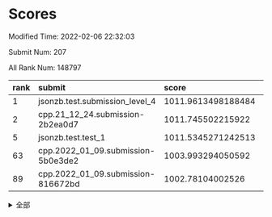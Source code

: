 # Scores

Modified Time: 2022-02-06 22:32:03

Submit Num: 207

All Rank Num: 148797

| rank |               submit               |       score        |       sigma        | pk_num |
| :--- | :--------------------------------- | :----------------- | :----------------- | :----- |
| 1    | jsonzb.test.submission_level_4     | 1011.9613498188484 | 0.7767467181400443 | 2872   |
| 2    | cpp.21_12_24.submission-2b2ea0d7   | 1011.745502215922  | 0.7599899541589729 | 2878   |
| 5    | jsonzb.test.test_1                 | 1011.5345271242513 | 0.794992353746753  | 2876   |
| 63   | cpp.2022_01_09.submission-5b0e3de2 | 1003.993294050592  | 0.7036650866476526 | 2879   |
| 89   | cpp.2022_01_09.submission-816672bd | 1002.78104002526   | 0.720909759328112  | 2878   |


<details>
<summary>全部</summary>

| rank |                 submit                 |       score        |       sigma        | pk_num |
| :--- | :------------------------------------- | :----------------- | :----------------- | :----- |
| 1    | jsonzb.test.submission_level_4         | 1011.9613498188484 | 0.7767467181400443 | 2872   |
| 2    | cpp.21_12_24.submission-2b2ea0d7       | 1011.745502215922  | 0.7599899541589729 | 2878   |
| 3    | gobigger.level_3.submission_level_3_6  | 1011.6833017026685 | 0.7733612058059229 | 2877   |
| 4    | gobigger.level_3.submission_level_3_12 | 1011.6470924823752 | 0.7734954873025136 | 2871   |
| 5    | jsonzb.test.test_1                     | 1011.5345271242513 | 0.794992353746753  | 2876   |
| 6    | gobigger.level_3.submission_level_3_44 | 1011.3533066413443 | 0.7854580343112526 | 2876   |
| 7    | gobigger.level_3.submission_level_3_30 | 1011.1752854659217 | 0.7937604048941942 | 2874   |
| 8    | gobigger.level_3.submission_level_3_13 | 1011.1332112673853 | 0.7598242650722783 | 2879   |
| 9    | gobigger.level_3.submission_level_3_38 | 1011.1017871585908 | 0.7624089050875634 | 2872   |
| 10   | gobigger.level_3.submission_level_3_25 | 1011.0791795832993 | 0.7821613552460438 | 2879   |
| 11   | gobigger.level_3.submission_level_3_37 | 1010.8137787349172 | 0.7690781594811731 | 2875   |
| 12   | gobigger.level_3.submission_level_3_45 | 1010.8005819043098 | 0.7761182035290914 | 2873   |
| 13   | gobigger.level_3.submission_level_3_5  | 1010.7826989935146 | 0.7760102255093186 | 2871   |
| 14   | gobigger.level_3.submission_level_3_42 | 1010.7812703603253 | 0.7457747552076992 | 2881   |
| 15   | gobigger.level_3.submission_level_3_35 | 1010.7655934504004 | 0.7807771253124366 | 2870   |
| 16   | gobigger.level_3.submission_level_3_19 | 1010.7557450357724 | 0.7523714106338273 | 2877   |
| 17   | gobigger.level_3.submission_level_3_33 | 1010.7532288773976 | 0.7739675011851156 | 2882   |
| 18   | gobigger.level_3.submission_level_3_8  | 1010.7283842348852 | 0.7726799269037586 | 2878   |
| 19   | gobigger.level_3.submission_level_3_48 | 1010.585472585242  | 0.7618246486959388 | 2872   |
| 20   | gobigger.level_3.submission_level_3_34 | 1010.5839522753226 | 0.7521658665891092 | 2878   |
| 21   | gobigger.level_3.submission_level_3_23 | 1010.5084193269685 | 0.7624149641769314 | 2878   |
| 22   | gobigger.level_3.submission_level_3_22 | 1010.3982325320195 | 0.7524284999223456 | 2875   |
| 23   | gobigger.level_3.submission_level_3_39 | 1010.2181202622855 | 0.7663705065342377 | 2877   |
| 24   | gobigger.level_3.submission_level_3_9  | 1010.2151369792597 | 0.7431730139659938 | 2878   |
| 25   | gobigger.level_3.submission_level_3_21 | 1010.1678927695797 | 0.7823864426926704 | 2874   |
| 26   | gobigger.level_3.submission_level_3_3  | 1010.1595613266554 | 0.7785917640268472 | 2877   |
| 27   | gobigger.level_3.submission_level_3_15 | 1010.1338530926683 | 0.7415992221211846 | 2871   |
| 28   | gobigger.level_3.submission_level_3_31 | 1010.0940356472288 | 0.7516262217948555 | 2876   |
| 29   | gobigger.level_3.submission_level_3_17 | 1010.0856797777168 | 0.7482529861507321 | 2879   |
| 30   | gobigger.level_3.submission_level_3_29 | 1010.0570695813428 | 0.7540146591176738 | 2875   |
| 31   | gobigger.level_3.submission_level_3_41 | 1010.0569704215483 | 0.7677440321892479 | 2879   |
| 32   | gobigger.level_3.submission_level_3_2  | 1010.0441105163936 | 0.7234393622863896 | 2874   |
| 33   | gobigger.level_3.submission_level_3_43 | 1009.8099395706573 | 0.7449365921345229 | 2879   |
| 34   | gobigger.level_3.submission_level_3_16 | 1009.6892687514372 | 0.7621507417846789 | 2873   |
| 35   | gobigger.level_3.submission_level_3_18 | 1009.6827471126112 | 0.7320888623169864 | 2877   |
| 36   | gobigger.level_3.submission_level_3_49 | 1009.6690935914716 | 0.7520618378634497 | 2873   |
| 37   | gobigger.level_3.submission_level_3_32 | 1009.6682039542651 | 0.7565082554588676 | 2875   |
| 38   | gobigger.level_3.submission_level_3_36 | 1009.6092719288433 | 0.7613176180588124 | 2880   |
| 39   | gobigger.level_3.submission_level_3_7  | 1009.5346054720168 | 0.7528173254514732 | 2876   |
| 40   | gobigger.level_3.submission_level_3_4  | 1009.5231333393508 | 0.737268876367152  | 2877   |
| 41   | gobigger.level_3.submission_level_3_40 | 1009.4935146726004 | 0.7534322839331885 | 2874   |
| 42   | gobigger.level_3.submission_level_3_46 | 1009.4825916792806 | 0.7575294901867152 | 2873   |
| 43   | gobigger.level_3.submission_level_3_10 | 1009.4427107153183 | 0.7367687020237406 | 2875   |
| 44   | gobigger.level_3.submission_level_3_47 | 1009.3615381909473 | 0.7446540719698794 | 2876   |
| 45   | gobigger.level_3.submission_level_3_27 | 1009.1076380684858 | 0.7426767473087454 | 2873   |
| 46   | gobigger.level_3.submission_level_3_24 | 1009.0918056980294 | 0.7639397586712349 | 2879   |
| 47   | gobigger.level_3.submission_level_3_28 | 1009.0580013614723 | 0.7534989036911053 | 2870   |
| 48   | gobigger.level_3.submission_level_3_0  | 1008.8441012724293 | 0.7587927100886558 | 2875   |
| 49   | gobigger.level_3.submission_level_3_14 | 1008.7087947142343 | 0.7426153588623656 | 2876   |
| 50   | gobigger.level_3.submission_level_3_1  | 1008.6284457848767 | 0.7500704137418875 | 2877   |
| 51   | gobigger.level_3.submission_level_3_26 | 1008.627685048712  | 0.7288082064362061 | 2874   |
| 52   | gobigger.level_3.submission_level_3_11 | 1008.2973471125455 | 0.7430131216405322 | 2878   |
| 53   | gobigger.level_3.submission_level_3_20 | 1008.216403828299  | 0.74043825040774   | 2875   |
| 54   | gobigger.level_1.submission_level_1_39 | 1005.411511061688  | 0.7256071012471262 | 2876   |
| 55   | gobigger.level_1.submission_level_1_23 | 1004.5439625581384 | 0.7252331309755957 | 2880   |
| 56   | gobigger.level_1.submission_level_1_32 | 1004.4095130607386 | 0.7209341089442293 | 2877   |
| 57   | gobigger.level_1.submission_level_1_1  | 1004.3856880828536 | 0.7372501002691045 | 2878   |
| 58   | gobigger.level_1.submission_level_1_22 | 1004.2184847258314 | 0.7126246566147533 | 2875   |
| 59   | gobigger.level_1.submission_level_1_14 | 1004.1492669359576 | 0.7145415964765894 | 2873   |
| 60   | gobigger.level_1.submission_level_1_21 | 1004.1463595638915 | 0.7225047114173098 | 2874   |
| 61   | gobigger.level_1.submission_level_1_42 | 1004.1171647098763 | 0.7256453887995149 | 2873   |
| 62   | gobigger.level_1.submission_level_1_9  | 1004.1069214884319 | 0.7232510183819102 | 2870   |
| 63   | cpp.2022_01_09.submission-5b0e3de2     | 1003.993294050592  | 0.7036650866476526 | 2879   |
| 64   | gobigger.level_1.submission_level_1_25 | 1003.9747036781594 | 0.7264885396891643 | 2876   |
| 65   | gobigger.level_1.submission_level_1_33 | 1003.9647886244328 | 0.7189664762649998 | 2878   |
| 66   | gobigger.level_1.submission_level_1_11 | 1003.8651543422352 | 0.7239837406378791 | 2879   |
| 67   | gobigger.level_1.submission_level_1_44 | 1003.864001677481  | 0.7179761117675387 | 2876   |
| 68   | gobigger.level_1.submission_level_1_43 | 1003.8272050728306 | 0.72031313734207   | 2874   |
| 69   | gobigger.level_1.submission_level_1_47 | 1003.8260841708616 | 0.7136841065384809 | 2874   |
| 70   | gobigger.level_1.submission_level_1_31 | 1003.743753025599  | 0.7109756002031339 | 2870   |
| 71   | gobigger.level_1.submission_level_1_15 | 1003.7110310770389 | 0.7224814101361922 | 2878   |
| 72   | gobigger.level_1.submission_level_1_49 | 1003.6757155172129 | 0.7131233702949202 | 2875   |
| 73   | gobigger.level_1.submission_level_1_29 | 1003.6457845450215 | 0.7154459409941192 | 2875   |
| 74   | gobigger.level_1.submission_level_1_26 | 1003.6073163131955 | 0.7206225200620785 | 2874   |
| 75   | gobigger.level_1.submission_level_1_10 | 1003.5880860241823 | 0.7148882175865054 | 2872   |
| 76   | gobigger.level_1.submission_level_1_3  | 1003.5422334651073 | 0.721812195406273  | 2878   |
| 77   | gobigger.level_1.submission_level_1_28 | 1003.4878692752316 | 0.7054636406282733 | 2876   |
| 78   | gobigger.level_1.submission_level_1_34 | 1003.4334114610161 | 0.7152562301893336 | 2873   |
| 79   | gobigger.level_1.submission_level_1_8  | 1003.361437739862  | 0.7190010869847956 | 2872   |
| 80   | gobigger.level_1.submission_level_1_41 | 1003.3482762215054 | 0.7032101747293256 | 2878   |
| 81   | gobigger.level_1.submission_level_1_37 | 1003.3411115576976 | 0.7008680315600477 | 2876   |
| 82   | gobigger.level_1.submission_level_1_13 | 1003.3110587319625 | 0.7148656723872612 | 2879   |
| 83   | gobigger.level_1.submission_level_1_24 | 1003.2484190511178 | 0.7120297119926707 | 2880   |
| 84   | gobigger.level_1.submission_level_1_2  | 1003.2481158204998 | 0.7147645833208176 | 2873   |
| 85   | gobigger.level_1.submission_level_1_19 | 1003.0537979533484 | 0.7171509934463449 | 2872   |
| 86   | gobigger.level_1.submission_level_1_12 | 1002.9459652837131 | 0.7158339146346592 | 2875   |
| 87   | gobigger.level_1.submission_level_1_18 | 1002.8868281900008 | 0.7213917519654252 | 2876   |
| 88   | gobigger.level_1.submission_level_1_5  | 1002.8540608898255 | 0.7228087293812893 | 2868   |
| 89   | cpp.2022_01_09.submission-816672bd     | 1002.78104002526   | 0.720909759328112  | 2878   |
| 90   | gobigger.level_1.submission_level_1_20 | 1002.7795281559294 | 0.7135780734090958 | 2877   |
| 91   | gobigger.level_1.submission_level_1_17 | 1002.7777685070567 | 0.7180199966516528 | 2875   |
| 92   | gobigger.level_1.submission_level_1_40 | 1002.7372894168013 | 0.7080891852124757 | 2873   |
| 93   | gobigger.level_1.submission_level_1_46 | 1002.6876814352763 | 0.7159550740385143 | 2879   |
| 94   | gobigger.level_1.submission_level_1_16 | 1002.594092972048  | 0.7172751843938417 | 2876   |
| 95   | gobigger.level_1.submission_level_1_48 | 1002.5456564302776 | 0.709163660755738  | 2878   |
| 96   | gobigger.level_1.submission_level_1_0  | 1002.4999439695448 | 0.7148994343720319 | 2875   |
| 97   | gobigger.level_1.submission_level_1_7  | 1002.4357026992352 | 0.7188243959494879 | 2872   |
| 98   | gobigger.level_1.submission_level_1_30 | 1002.3507367100385 | 0.7137770049080687 | 2874   |
| 99   | gobigger.level_1.submission_level_1_27 | 1002.2281030471916 | 0.7217026096865884 | 2874   |
| 100  | gobigger.level_1.submission_level_1_38 | 1002.0508061322677 | 0.7065117030720262 | 2877   |
| 101  | gobigger.level_1.submission_level_1_4  | 1001.9383004221343 | 0.7136205229808347 | 2877   |
| 102  | gobigger.level_1.submission_level_1_35 | 1001.9200956256265 | 0.722315839595031  | 2873   |
| 103  | gobigger.level_1.submission_level_1_6  | 1001.7436159025002 | 0.7076510660003862 | 2879   |
| 104  | gobigger.level_1.submission_level_1_36 | 1001.7156445019334 | 0.7134887732951108 | 2873   |
| 105  | gobigger.level_1.submission_level_1_45 | 1001.4931950433893 | 0.7132753665662432 | 2871   |
| 106  | gobigger.random.submission_random_25   | 997.8852083604232  | 0.6926521035108908 | 2878   |
| 107  | gobigger.random.submission_random_6    | 997.7847273579947  | 0.7039006519904782 | 2878   |
| 108  | gobigger.random.submission_random_32   | 997.4399237994404  | 0.713935698208508  | 2879   |
| 109  | gobigger.random.submission_random_46   | 997.1721122354728  | 0.7217062569886797 | 2874   |
| 110  | gobigger.random.submission_random_8    | 997.0539943252834  | 0.7001232859336057 | 2871   |
| 111  | gobigger.random.submission_random_27   | 997.0359954464725  | 0.7011407132245463 | 2882   |
| 112  | gobigger.random.submission_random_16   | 996.7370629459344  | 0.7166213779588837 | 2869   |
| 113  | gobigger.random.submission_random_24   | 996.604247001351   | 0.6972849798890591 | 2881   |
| 114  | gobigger.random.submission_random_23   | 996.5685937318292  | 0.7120865342965726 | 2869   |
| 115  | gobigger.random.submission_random_44   | 996.4529585533068  | 0.7130853568473876 | 2869   |
| 116  | gobigger.random.submission_random_14   | 996.3105731863125  | 0.7126240241193686 | 2877   |
| 117  | gobigger.random.submission_random_48   | 996.2740322006557  | 0.707702564318937  | 2879   |
| 118  | gobigger.random.submission_random_35   | 996.2358072976099  | 0.7113062449906953 | 2869   |
| 119  | gobigger.random.submission_random_37   | 996.2025772509181  | 0.7040507726006237 | 2873   |
| 120  | gobigger.random.submission_random_30   | 996.0982546491829  | 0.7165395831097364 | 2878   |
| 121  | gobigger.random.submission_random_28   | 996.0937319632078  | 0.7291378791510843 | 2875   |
| 122  | gobigger.random.submission_random_13   | 996.0689996205582  | 0.7025217207738966 | 2872   |
| 123  | gobigger.random.submission_random_41   | 996.0677453510963  | 0.7198981441618649 | 2873   |
| 124  | gobigger.random.submission_random_21   | 996.0621503483035  | 0.7054072042926623 | 2873   |
| 125  | gobigger.random.submission_random_22   | 996.0264567629732  | 0.7146512054322374 | 2879   |
| 126  | gobigger.random.submission_random_42   | 995.9860558523482  | 0.7108751148789774 | 2876   |
| 127  | gobigger.random.submission_random_47   | 995.9201532785892  | 0.6930944395323877 | 2878   |
| 128  | gobigger.random.submission_random_45   | 995.9011118676669  | 0.7084969970112078 | 2871   |
| 129  | gobigger.random.submission_random_31   | 995.8482342381267  | 0.7248923910958599 | 2878   |
| 130  | gobigger.random.submission_random_19   | 995.8399601839227  | 0.699559001499115  | 2879   |
| 131  | gobigger.random.submission_random_40   | 995.8074445964908  | 0.7135302241061723 | 2879   |
| 132  | gobigger.random.submission_random_7    | 995.8038554658577  | 0.711086724559388  | 2878   |
| 133  | gobigger.random.submission_random_17   | 995.7764668530053  | 0.7108957337172014 | 2872   |
| 134  | gobigger.random.submission_random_3    | 995.7055877882943  | 0.7118517054805962 | 2876   |
| 135  | gobigger.random.submission_random_49   | 995.6707948982921  | 0.7194170910533667 | 2879   |
| 136  | gobigger.random.submission_random_20   | 995.6567232856275  | 0.7198736547315251 | 2872   |
| 137  | gobigger.random.submission_random_11   | 995.5972923378646  | 0.7199975649342514 | 2878   |
| 138  | gobigger.random.submission_random_39   | 995.5937300611112  | 0.7201935039862108 | 2868   |
| 139  | gobigger.random.submission_random_12   | 995.5763596889411  | 0.7176108607275057 | 2877   |
| 140  | gobigger.random.submission_random_18   | 995.5334201103709  | 0.7109543855399016 | 2878   |
| 141  | gobigger.random.submission_random_2    | 995.5047427955259  | 0.702202070705249  | 2871   |
| 142  | gobigger.random.submission_random_9    | 995.4786296835231  | 0.7195139409649949 | 2873   |
| 143  | gobigger.random.submission_random_36   | 995.3437674844602  | 0.7148969599006961 | 2878   |
| 144  | gobigger.random.submission_random_38   | 995.2978443352806  | 0.7198900590668279 | 2875   |
| 145  | gobigger.random.submission_random_33   | 995.262145142244   | 0.7125587050709881 | 2878   |
| 146  | gobigger.random.submission_random_1    | 995.1669566767192  | 0.7071031228444787 | 2870   |
| 147  | gobigger.random.submission_random_0    | 995.1397739142056  | 0.7122123330274595 | 2868   |
| 148  | gobigger.random.submission_random_26   | 994.9316182494465  | 0.7182356524075907 | 2876   |
| 149  | gobigger.random.submission_random_29   | 994.9233172891538  | 0.7039773083312989 | 2879   |
| 150  | gobigger.random.submission_random_34   | 994.9086128045428  | 0.7267269729954705 | 2876   |
| 151  | gobigger.random.submission_random_4    | 994.8930291134919  | 0.7236813890420654 | 2873   |
| 152  | gobigger.random.submission_random_43   | 994.8730492732972  | 0.7147242436494277 | 2874   |
| 153  | gobigger.random.submission_random_15   | 994.7840499226604  | 0.7230478313629957 | 2874   |
| 154  | gobigger.level_2.submission_level_2_42 | 994.4899245579157  | 0.7189885469592268 | 2875   |
| 155  | gobigger.random.submission_random_10   | 994.4398580042731  | 0.7195446002761575 | 2879   |
| 156  | gobigger.level_2.submission_level_2_16 | 994.2731725434996  | 0.7344060308071783 | 2867   |
| 157  | gobigger.random.submission_random_5    | 994.1999597620783  | 0.7181098261447214 | 2872   |
| 158  | gobigger.level_2.submission_level_2_19 | 993.9650484344814  | 0.7299453739747281 | 2874   |
| 159  | gobigger.level_2.submission_level_2_37 | 993.9626513015531  | 0.7202836950138433 | 2881   |
| 160  | gobigger.level_2.submission_level_2_41 | 993.7881385880346  | 0.7292759347087999 | 2874   |
| 161  | gobigger.level_2.submission_level_2_39 | 993.2827119803408  | 0.7594945922614508 | 2875   |
| 162  | gobigger.level_2.submission_level_2_25 | 993.2815023132201  | 0.745339157716709  | 2871   |
| 163  | gobigger.level_2.submission_level_2_33 | 993.2020718422388  | 0.733503408147685  | 2875   |
| 164  | gobigger.level_2.submission_level_2_12 | 993.1935089236258  | 0.739500071041701  | 2878   |
| 165  | gobigger.level_2.submission_level_2_9  | 993.1895555885485  | 0.7315499468193408 | 2875   |
| 166  | gobigger.level_2.submission_level_2_31 | 993.1117677035948  | 0.7463484244636062 | 2875   |
| 167  | gobigger.level_2.submission_level_2_18 | 992.9624029693447  | 0.7297201322830146 | 2877   |
| 168  | gobigger.level_2.submission_level_2_13 | 992.8850446410104  | 0.7428331212142476 | 2874   |
| 169  | gobigger.level_2.submission_level_2_1  | 992.8157297981713  | 0.7388385623299468 | 2881   |
| 170  | gobigger.level_2.submission_level_2_38 | 992.7885038956799  | 0.7451385555755768 | 2875   |
| 171  | gobigger.level_2.submission_level_2_48 | 992.7090624759716  | 0.7323040486626723 | 2878   |
| 172  | gobigger.level_2.submission_level_2_23 | 992.6480093777368  | 0.7270218377843259 | 2876   |
| 173  | gobigger.level_2.submission_level_2_24 | 992.580226881921   | 0.7308745528584243 | 2872   |
| 174  | gobigger.level_2.submission_level_2_44 | 992.5752238961393  | 0.7275375981553933 | 2873   |
| 175  | gobigger.level_2.submission_level_2_10 | 992.387091150269   | 0.7546496468769617 | 2877   |
| 176  | gobigger.level_2.submission_level_2_49 | 992.3823365588067  | 0.7608975816524906 | 2874   |
| 177  | gobigger.level_2.submission_level_2_43 | 992.376457961567   | 0.7490138465073097 | 2871   |
| 178  | gobigger.level_2.submission_level_2_0  | 992.3349257546777  | 0.7242659753147348 | 2879   |
| 179  | gobigger.level_2.submission_level_2_28 | 992.3239077373925  | 0.7438384998295657 | 2874   |
| 180  | gobigger.level_2.submission_level_2_47 | 992.225257764536   | 0.7454419271768733 | 2876   |
| 181  | gobigger.level_2.submission_level_2_7  | 992.210318064301   | 0.7458675659499124 | 2884   |
| 182  | gobigger.level_2.submission_level_2_36 | 992.1486008805783  | 0.758532310272745  | 2875   |
| 183  | gobigger.level_2.submission_level_2_21 | 991.9259585044864  | 0.7656868668128701 | 2873   |
| 184  | gobigger.level_2.submission_level_2_26 | 991.9223917672057  | 0.7566966460205911 | 2878   |
| 185  | gobigger.level_2.submission_level_2_45 | 991.893859770751   | 0.7615865094900325 | 2875   |
| 186  | gobigger.level_2.submission_level_2_27 | 991.8788629362432  | 0.7508914093519288 | 2881   |
| 187  | gobigger.level_2.submission_level_2_4  | 991.7251792889207  | 0.7423789638427201 | 2873   |
| 188  | gobigger.level_2.submission_level_2_11 | 991.6708316221993  | 0.7491378455249795 | 2880   |
| 189  | gobigger.level_2.submission_level_2_46 | 991.6422549403775  | 0.749303936573512  | 2873   |
| 190  | gobigger.level_2.submission_level_2_17 | 991.4064935039736  | 0.7594972160610574 | 2876   |
| 191  | gobigger.level_2.submission_level_2_14 | 991.3326307255663  | 0.758336964896982  | 2874   |
| 192  | gobigger.level_2.submission_level_2_34 | 991.3054195696641  | 0.7446779248791974 | 2873   |
| 193  | gobigger.level_2.submission_level_2_20 | 991.2590012574668  | 0.745738013913054  | 2872   |
| 194  | gobigger.level_2.submission_level_2_30 | 991.22577938779    | 0.7568757390531771 | 2877   |
| 195  | gobigger.level_2.submission_level_2_3  | 991.180019096864   | 0.7818520661386936 | 2876   |
| 196  | gobigger.level_2.submission_level_2_6  | 991.149869920393   | 0.7533492076038243 | 2870   |
| 197  | gobigger.level_2.submission_level_2_35 | 991.1111856337013  | 0.7560718653267909 | 2878   |
| 198  | gobigger.level_2.submission_level_2_40 | 990.7848081861391  | 0.7400918919645819 | 2876   |
| 199  | gobigger.level_2.submission_level_2_32 | 990.7579150276011  | 0.7703763929319539 | 2878   |
| 200  | gobigger.level_2.submission_level_2_5  | 990.7553740567025  | 0.7607698229449933 | 2873   |
| 201  | gobigger.level_2.submission_level_2_29 | 990.4050220195269  | 0.7639375603054274 | 2877   |
| 202  | gobigger.level_2.submission_level_2_2  | 990.3063643231151  | 0.7352059164155845 | 2875   |
| 203  | gobigger.level_2.submission_level_2_15 | 990.2059188065723  | 0.7683347688174148 | 2873   |
| 204  | gobigger.level_2.submission_level_2_22 | 990.0106461975163  | 0.763203063681217  | 2875   |
| 205  | gobigger.level_2.submission_level_2_8  | 989.8188326696961  | 0.7842365054041427 | 2875   |
| 206  | gobigger.none.submission_none_0        | 975.2115796429454  | 1.4950784697913462 | 2869   |
| 207  | gobigger.none.submission_none_1        | 974.4034411236258  | 1.653726920384231  | 2880   |

</details>